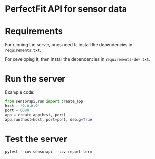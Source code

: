 # PerfectFit API for sensor data

# Requirements
For running the server, ones need to install the dependencies in `requirements.txt`.

For developing it, then install the dependencies in `requirements-dev.txt`.

# Run the server
Example code:
```python
from sensorapi.run import create_app
host = '0.0.0.0'
port = 8080
app = create_app(host, port)
app.run(host=host, port=port, debug=True)
```

# Test the server
```python
pytest --cov sensorapi --cov-report term
```
